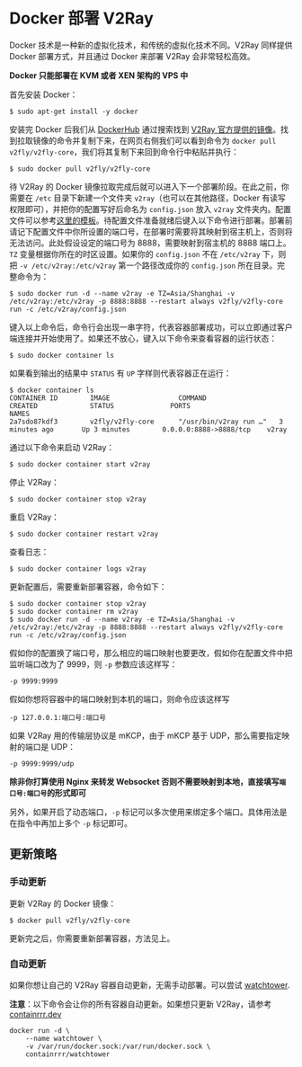 # Docker 部署 V2Ray

Docker 技术是一种新的虚拟化技术，和传统的虚拟化技术不同。V2Ray 同样提供 Docker 部署方式，并且通过 Docker 来部署 V2Ray 会非常轻松高效。

**Docker 只能部署在 KVM 或者 XEN 架构的 VPS 中**

首先安装 Docker：

```plain
$ sudo apt-get install -y docker
```

安装完 Docker 后我们从 [DockerHub](https://hub.docker.com/) 通过搜索找到 [V2Ray 官方提供的镜像](https://hub.docker.com/r/v2fly/v2fly-core)。找到拉取镜像的命令并复制下来，在网页右侧我们可以看到命令为 `docker pull v2fly/v2fly-core`，我们将其复制下来回到命令行中粘贴并执行：

```plain
$ sudo docker pull v2fly/v2fly-core
```

待 V2Ray 的 Docker 镜像拉取完成后就可以进入下一个部署阶段。在此之前，你需要在 `/etc` 目录下新建一个文件夹 `v2ray`（也可以在其他路径，Docker 有读写权限即可），并把你的配置写好后命名为 `config.json` 放入 `v2ray` 文件夹内。配置文件可以参考[这里的模板](https://github.com/v2fly/v2ray-examples)。待配置文件准备就绪后键入以下命令进行部署。部署前请记下配置文件中你所设置的端口号，在部署时需要将其映射到宿主机上，否则将无法访问。此处假设设定的端口号为 8888，需要映射到宿主机的 8888 端口上。`TZ` 变量根据你所在的时区设置。如果你的 `config.json` 不在 `/etc/v2ray` 下，则把 `-v /etc/v2ray:/etc/v2ray` 第一个路径改成你的 `config.json` 所在目录。完整命令为：

```plain
$ sudo docker run -d --name v2ray -e TZ=Asia/Shanghai -v /etc/v2ray:/etc/v2ray -p 8888:8888 --restart always v2fly/v2fly-core run -c /etc/v2ray/config.json
```

键入以上命令后，命令行会出现一串字符，代表容器部署成功，可以立即通过客户端连接并开始使用了。如果还不放心，键入以下命令来查看容器的运行状态：

```plain
$ sudo docker container ls
```

如果看到输出的结果中 `STATUS` 有 `UP` 字样则代表容器正在运行：

```plain
$ docker container ls
CONTAINER ID        IMAGE                 COMMAND                  CREATED             STATUS              PORTS                     NAMES
2a7sdo87kdf3        v2fly/v2fly-core      "/usr/bin/v2ray run …"   3 minutes ago       Up 3 minutes        0.0.0.0:8888->8888/tcp    v2ray
```

通过以下命令来启动 V2Ray：

```plain
$ sudo docker container start v2ray
```

停止 V2Ray：

```plain
$ sudo docker container stop v2ray
```

重启 V2Ray：

```plain
$ sudo docker container restart v2ray
```

查看日志：
```plain
$ sudo docker container logs v2ray
```

更新配置后，需要重新部署容器，命令如下：

```plain
$ sudo docker container stop v2ray
$ sudo docker container rm v2ray
$ sudo docker run -d --name v2ray -e TZ=Asia/Shanghai -v /etc/v2ray:/etc/v2ray -p 8888:8888 --restart always v2fly/v2fly-core run -c /etc/v2ray/config.json
```

假如你的配置换了端口号，那么相应的端口映射也要更改，假如你在配置文件中把监听端口改为了 9999，则 `-p` 参数应该这样写：
```plain
-p 9999:9999
```

假如你想将容器中的端口映射到本机的端口，则命令应该这样写

```plain
-p 127.0.0.1:端口号:端口号
```

如果 V2Ray 用的传输层协议是 mKCP，由于 mKCP 基于 UDP，那么需要指定映射的端口是 UDP：

```
-p 9999:9999/udp
```

**除非你打算使用 Nginx 来转发 Websocket 否则不需要映射到本地，直接填写`端口号:端口号`的形式即可**

另外，如果开启了动态端口，`-p` 标记可以多次使用来绑定多个端口。具体用法是在指令中再加上多个 `-p` 标记即可。

## 更新策略

### 手动更新

更新 V2Ray 的 Docker 镜像：
```
$ docker pull v2fly/v2fly-core
```
更新完之后，你需要重新部署容器，方法见上。

### 自动更新

如果你想让自己的 V2Ray 容器自动更新，无需手动部署。可以尝试 [watchtower](https://github.com/containrrr/watchtower).

**注意**：以下命令会让你的所有容器自动更新。如果想只更新 V2Ray，请参考 [containrrr.dev](https://containrrr.dev/watchtower/arguments/)
```
docker run -d \
    --name watchtower \
    -v /var/run/docker.sock:/var/run/docker.sock \
    containrrr/watchtower
```
